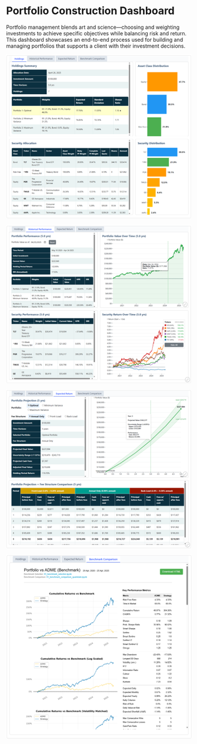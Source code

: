 # Portfolio Construction Dashboard
Portfolio management blends art and science—choosing and weighting investments to achieve specific objectives while balancing risk and return. This dashboard showcases an end-to-end process used for building and managing portfolios that supports a client with their investment decisions.

[<img src="img/portfolio/holdings.png" alt="Investment Portfolio Dashboard">](https://portfolio-management.renanperes.com/#portfolio)

[<img src="img/portfolio/historical_performance.png" alt="Investment Portfolio Dashboard">](https://portfolio-management.renanperes.com/#portfolio)

[<img src="img/portfolio/expected_return.png" alt="Investment Portfolio Dashboard">](https://portfolio-management.renanperes.com/#portfolio)

[<img src="img/portfolio/benchmark_comparison.png" alt="Investment Portfolio Dashboard">](https://portfolio-management.renanperes.com/#portfolio)
